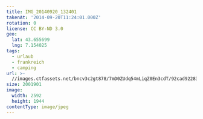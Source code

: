 ```yaml
---
title: IMG_20140920_132401
takenAt: '2014-09-20T11:24:01.000Z'
rotation: 0
license: CC BY-ND 3.0
geo:
  lat: 43.655699
  lng: 7.154025
tags:
  - urlaub
  - frankreich
  - camping
url: >-
  //images.ctfassets.net/bncv3c2gt878/7mD0ZUdq54mLiqZ0En3cdT/92cad922835e2b898df464fe77acc6f6/img_20140920_132401_28313040635_o
size: 2001901
image:
  width: 2592
  height: 1944
contentType: image/jpeg
---
```


